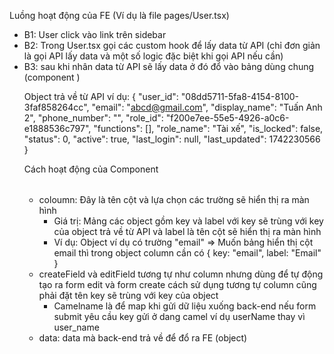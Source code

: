 Luồng hoạt động của FE (Ví dụ là file pages/User.tsx)
- B1: User click vào link trên sidebar
- B2: Trong User.tsx gọi các custom hook để lấy data từ API (chỉ đơn giản là gọi API lấy data và một số logic đặc biệt khi gọi API nếu cần)
- B3: sau khi nhân data từ API sẽ lấy data ở đó đổ vào bảng dùng chung (component <Table/>)

Object trả về từ API ví dụ:
  {
    "user_id": "08dd5711-5fa8-4154-8100-3faf858264cc",
    "email": "abcd@gmail.com",
    "display_name": "Tuấn Anh 2",
    "phone_number": "",
    "role_id": "f200e7ee-55e5-4926-a0c6-e1888536c797",
    "functions": [],
    "role_name": "Tài xế",
    "is_locked": false,
    "status": 0,
    "active": true,
    "last_login": null,
    "last_updated": 1742230566
  }

Cách hoạt động của Component <Table/>
- coloumn: Đây là tên cột và lựa chọn các trường sẽ hiển thị ra màn hình
  + Giá trị: Mảng các object gồm key và label với key sẽ trùng với key của object trả về từ API và label là tên cột sẽ hiển thị ra màn hình
  + Ví dụ: Object ví dụ có trường "email" => Muốn bảng hiển thị cột email thì trong object column cần có { key: "email", label: "Email" }
- createField và editField tương tự như column nhưng dùng để tự động tạo ra form edit và form create cách sử dụng tương tự column cũng phải đặt tên key sẽ trùng với key của object
  + Camelname là để map khi gửi dữ liệu xuống back-end nếu form submit yêu cầu key gửi ở dang camel ví dụ userName thay vì user_name
- data: data mà back-end trả về để đổ ra FE (object)
